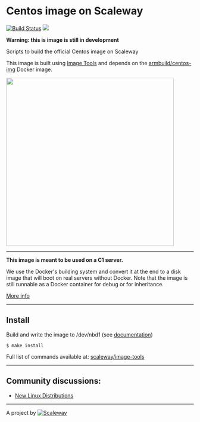 # Centos image on Scaleway

[![Build Status](https://travis-ci.org/scaleway/image-centos.svg?branch=master)](https://travis-ci.org/scaleway/image-centos)
[![](https://badge.imagelayers.io/scaleway/centos:latest.svg)](https://imagelayers.io/?images=scaleway/centos:latest 'Get your own badge on imagelayers.io')

**Warning: this is image is still in development**

Scripts to build the official Centos image on Scaleway

This image is built using [Image Tools](https://github.com/scaleway/image-tools) and depends on the [armbuild/centos-img](https://registry.hub.docker.com/u/armbuild/centos-img/) Docker image.

<img src="https://upload.wikimedia.org/wikipedia/commons/b/bc/Centos_full.svg" width="450px" />

---

**This image is meant to be used on a C1 server.**

We use the Docker's building system and convert it at the end to a disk image that will boot on real servers without Docker. Note that the image is still runnable as a Docker container for debug or for inheritance.

[More info](https://github.com/scaleway/image-tools#docker-based-builder)

---

## Install

Build and write the image to /dev/nbd1 (see [documentation](https://www.scaleway.com/docs/create-an-image-with-docker/))

    $ make install

Full list of commands available at: [scaleway/image-tools](https://github.com/scaleway/image-tools/#commands)

---

## Community discussions:

- [New Linux Distributions](https://community.cloud.online.net/t/official-new-linux-distributions-debian-coreos-centos-fedora-arch-linux/229)

---

A project by [![Scaleway](https://avatars1.githubusercontent.com/u/5185491?v=3&s=42)](https://www.scaleway.com/)
